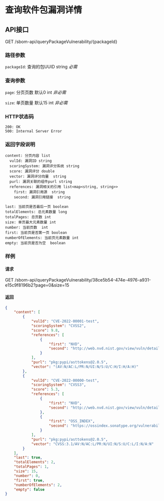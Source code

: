 <!--
project: "SBOM Service"
title: 查询软件包漏洞详情
date: 2022-11-03
maintainer: huanceng
comment: "包含组件purl"
-->

# 查询软件包漏洞详情

## API接口
GET /sbom-api/queryPackageVulnerability/{packageId}

### 路径参数
`packageId`: 查询的包UUID    string      *必需*

### 查询参数
`page`: 分页页数   默认0    int        *非必需*

`size`: 单页数量   默认15    int      *非必需*

### HTTP状态码
```text
200: OK
500: Internal Server Error
```

### 返回字段说明
```text
content: 分页内容 list
  vulId: 漏洞ID string
  scoringSystem: 漏洞评分系统 string
  score: 漏洞评分 double
  vector: 漏洞评分向量  string
  purl: 漏洞关联的组件purl string
  references: 漏洞相关的引用 list<map<string, string>>
    first: 漏洞引用源  string
    second: 漏洞引用链接  string

last: 当前页是否最后一页 boolean
totalElements: 总元素数量 long
totalPages: 总页数 int
size: 单页最大元素数量 int
number: 当前页数  int
first: 当前页是否第一页 boolean
numberOfElements: 当前页元素数量 int
empty: 当前页是否为空  boolean
```

### 样例
#### 请求
GET /sbom-api/queryPackageVulnerability/38ce5b54-474e-4976-a931-e15c9f8196b2?page=0&size=15

#### 返回
```json
{
    "content": [
        {
            "vulId": "CVE-2022-00001-test",
            "scoringSystem": "CVSS2",
            "score": 9.8,
            "references": [
                {
                    "first": "NVD",
                    "second": "http://web.nvd.nist.gov/view/vuln/detail?vulnId=CVE-2022-00001-test"
                }
            ],
            "purl": "pkg:pypi/asttokens@2.0.5",
            "vector": "(AV:N/AC:L/PR:N/UI:N/S:U/C:H/I:H/A:H)"
        },
        {
            "vulId": "CVE-2022-00000-test",
            "scoringSystem": "CVSS3",
            "score": 5.3,
            "references": [
                {
                    "first": "NVD",
                    "second": "http://web.nvd.nist.gov/view/vuln/detail?vulnId=CVE-2022-00000-test"
                },
                {
                    "first": "OSS_INDEX",
                    "second": "https://ossindex.sonatype.org/vulnerability/sonatype-2022-00000-test"
                }
            ],
            "purl": "pkg:pypi/asttokens@2.0.5",
            "vector": "CVSS:3.1/AV:N/AC:L/PR:N/UI:N/S:U/C:L/I:N/A:N"
        }
    ],
    "last": true,
    "totalElements": 2,
    "totalPages": 1,
    "size": 15,
    "number": 0,
    "first": true,
    "numberOfElements": 2,
    "empty": false
}
```